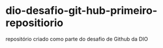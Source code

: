 # dio-desafio-git-hub-primeiro-repositiorio
repositório criado como parte do desafio de Github da DIO
